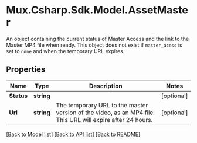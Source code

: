 # Mux.Csharp.Sdk.Model.AssetMaster
An object containing the current status of Master Access and the link to the Master MP4 file when ready. This object does not exist if `master_acess` is set to `none` and when the temporary URL expires.

## Properties

Name | Type | Description | Notes
------------ | ------------- | ------------- | -------------
**Status** | **string** |  | [optional] 
**Url** | **string** | The temporary URL to the master version of the video, as an MP4 file. This URL will expire after 24 hours. | [optional] 

[[Back to Model list]](../README.md#documentation-for-models) [[Back to API list]](../README.md#documentation-for-api-endpoints) [[Back to README]](../README.md)

